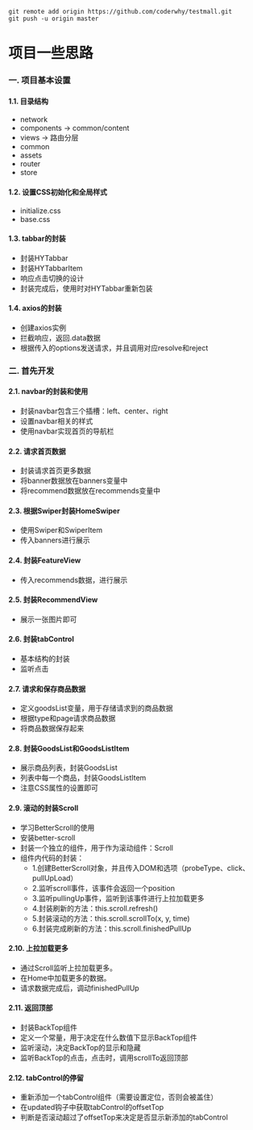 
```
git remote add origin https://github.com/coderwhy/testmall.git
git push -u origin master
```



# 项目一些思路

### 一. 项目基本设置

#### 1.1. 目录结构

- network
- components -> common/content
- views -> 路由分层
- common 
- assets
- router
- store



#### 1.2. 设置CSS初始化和全局样式

- initialize.css
- base.css



#### 1.3. tabbar的封装

- 封装HYTabbar
- 封装HYTabbarItem
- 响应点击切换的设计
- 封装完成后，使用时对HYTabbar重新包装



#### 1.4. axios的封装

- 创建axios实例
- 拦截响应，返回.data数据
- 根据传入的options发送请求，并且调用对应resolve和reject



### 二. 首先开发

#### 2.1. navbar的封装和使用

- 封装navbar包含三个插槽：left、center、right
- 设置navbar相关的样式
- 使用navbar实现首页的导航栏



#### 2.2. 请求首页数据

- 封装请求首页更多数据
- 将banner数据放在banners变量中
- 将recommend数据放在recommends变量中



#### 2.3. 根据Swiper封装HomeSwiper

- 使用Swiper和SwiperItem
- 传入banners进行展示



#### 2.4. 封装FeatureView

- 传入recommends数据，进行展示



#### 2.5. 封装RecommendView

- 展示一张图片即可



#### 2.6. 封装tabControl

- 基本结构的封装
- 监听点击



#### 2.7. 请求和保存商品数据

- 定义goodsList变量，用于存储请求到的商品数据
- 根据type和page请求商品数据
- 将商品数据保存起来



#### 2.8. 封装GoodsList和GoodsListItem

- 展示商品列表，封装GoodsList
- 列表中每一个商品，封装GoodsListItem
- 注意CSS属性的设置即可



#### 2.9. 滚动的封装Scroll

- 学习BetterScroll的使用
- 安装better-scroll
- 封装一个独立的组件，用于作为滚动组件：Scroll
- 组件内代码的封装：
  - 1.创建BetterScroll对象，并且传入DOM和选项（probeType、click、pullUpLoad）
  - 2.监听scroll事件，该事件会返回一个position
  - 3.监听pullingUp事件，监听到该事件进行上拉加载更多
  - 4.封装刷新的方法：this.scroll.refresh()
  - 5.封装滚动的方法：this.scroll.scrollTo(x, y, time)
  - 6.封装完成刷新的方法：this.scroll.finishedPullUp



#### 2.10. 上拉加载更多

- 通过Scroll监听上拉加载更多。
- 在Home中加载更多的数据。
- 请求数据完成后，调动finishedPullUp



#### 2.11. 返回顶部

- 封装BackTop组件
- 定义一个常量，用于决定在什么数值下显示BackTop组件
- 监听滚动，决定BackTop的显示和隐藏
- 监听BackTop的点击，点击时，调用scrollTo返回顶部



#### 2.12. tabControl的停留

- 重新添加一个tabControl组件（需要设置定位，否则会被盖住）
- 在updated钩子中获取tabControl的offsetTop
- 判断是否滚动超过了offsetTop来决定是否显示新添加的tabControl

